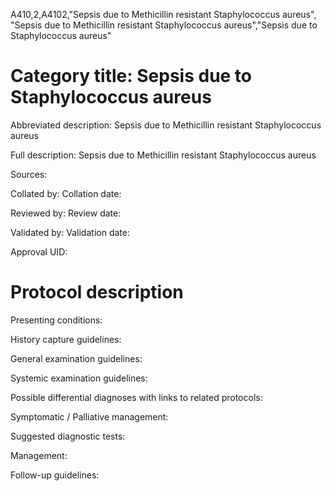 A410,2,A4102,"Sepsis due to Methicillin resistant Staphylococcus aureus", "Sepsis due to Methicillin resistant Staphylococcus aureus","Sepsis due to Staphylococcus aureus"
# Category title: Sepsis due to Staphylococcus aureus

Abbreviated description: Sepsis due to Methicillin resistant Staphylococcus aureus

Full description: Sepsis due to Methicillin resistant Staphylococcus aureus

Sources:

Collated by:
Collation date:

Reviewed by:
Review date:

Validated by:
Validation date:

Approval UID:

# Protocol description

Presenting conditions:

History capture guidelines:

General examination guidelines:

Systemic examination guidelines:

Possible differential diagnoses with links to related protocols:

Symptomatic / Palliative management:

Suggested diagnostic tests:

Management:

Follow-up guidelines:
